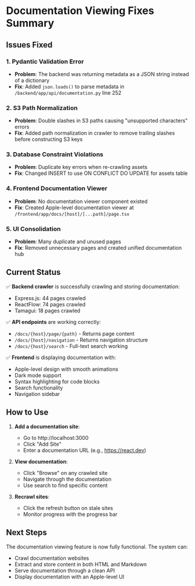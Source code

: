 # Documentation Viewing Fixes Summary

## Issues Fixed

### 1. **Pydantic Validation Error**
- **Problem**: The backend was returning metadata as a JSON string instead of a dictionary
- **Fix**: Added `json.loads()` to parse metadata in `/backend/app/api/documentation.py` line 252

### 2. **S3 Path Normalization** 
- **Problem**: Double slashes in S3 paths causing "unsupported characters" errors
- **Fix**: Added path normalization in crawler to remove trailing slashes before constructing S3 keys

### 3. **Database Constraint Violations**
- **Problem**: Duplicate key errors when re-crawling assets
- **Fix**: Changed INSERT to use ON CONFLICT DO UPDATE for assets table

### 4. **Frontend Documentation Viewer**
- **Problem**: No documentation viewer component existed
- **Fix**: Created Apple-level documentation viewer at `/frontend/app/docs/[host]/[...path]/page.tsx`

### 5. **UI Consolidation**
- **Problem**: Many duplicate and unused pages
- **Fix**: Removed unnecessary pages and created unified documentation hub

## Current Status

✅ **Backend crawler** is successfully crawling and storing documentation:
- Express.js: 44 pages crawled
- ReactFlow: 74 pages crawled  
- Tamagui: 18 pages crawled

✅ **API endpoints** are working correctly:
- `/docs/{host}/page/{path}` - Returns page content
- `/docs/{host}/navigation` - Returns navigation structure
- `/docs/{host}/search` - Full-text search working

✅ **Frontend** is displaying documentation with:
- Apple-level design with smooth animations
- Dark mode support
- Syntax highlighting for code blocks
- Search functionality
- Navigation sidebar

## How to Use

1. **Add a documentation site**:
   - Go to http://localhost:3000
   - Click "Add Site" 
   - Enter a documentation URL (e.g., https://react.dev)

2. **View documentation**:
   - Click "Browse" on any crawled site
   - Navigate through the documentation
   - Use search to find specific content

3. **Recrawl sites**:
   - Click the refresh button on stale sites
   - Monitor progress with the progress bar

## Next Steps

The documentation viewing feature is now fully functional. The system can:
- Crawl documentation websites
- Extract and store content in both HTML and Markdown
- Serve documentation through a clean API
- Display documentation with an Apple-level UI